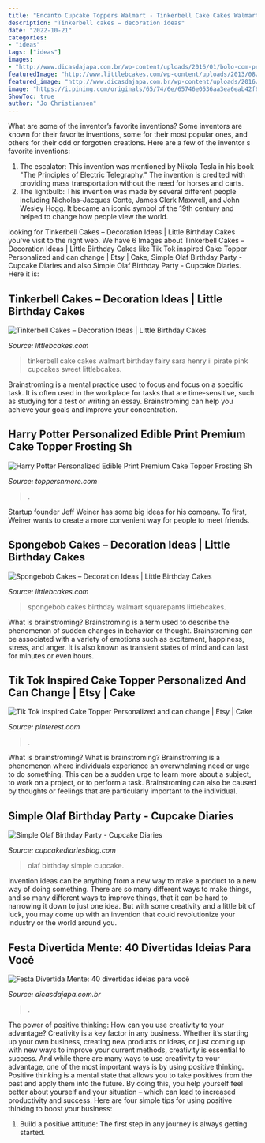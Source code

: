 ```yaml
---
title: "Encanto Cupcake Toppers Walmart - Tinkerbell Cake Cakes Walmart Birthday Fairy Sara Henry Ii Pirate Pink Cupcakes Sweet Littlebcakes"
description: "Tinkerbell cakes – decoration ideas"
date: "2022-10-21"
categories:
- "ideas"
tags: ["ideas"]
images:
- "http://www.dicasdajapa.com.br/wp-content/uploads/2016/01/bolo-com-personagens.jpg"
featuredImage: "http://www.littlebcakes.com/wp-content/uploads/2013/08/Walmart-Spongebob-Birthday-Cakes.jpg"
featured_image: "http://www.dicasdajapa.com.br/wp-content/uploads/2016/01/bolo-com-personagens.jpg"
image: "https://i.pinimg.com/originals/65/74/6e/65746e0536aa3ea6eab42f66c556def7.jpg"
ShowToc: true
author: "Jo Christiansen"
---
```



What are some of the inventor’s favorite inventions?
Some inventors are known for their favorite inventions, some for their most popular ones, and others for their odd or forgotten creations. Here are a few of the inventor s favorite inventions:
1. The escalator: This invention was mentioned by Nikola Tesla in his book "The Principles of Electric Telegraphy." The invention is credited with providing mass transportation without the need for horses and carts.
2. The lightbulb: This invention was made by several different people including Nicholas-Jacques Conte, James Clerk Maxwell, and John Wesley Hogg. It became an iconic symbol of the 19th century and helped to change how people view the world.

	

		
looking for Tinkerbell Cakes – Decoration Ideas | Little Birthday Cakes you've visit to the right web. We have 6 Images about Tinkerbell Cakes – Decoration Ideas | Little Birthday Cakes like Tik Tok inspired Cake Topper Personalized and can change | Etsy | Cake, Simple Olaf Birthday Party - Cupcake Diaries and also Simple Olaf Birthday Party - Cupcake Diaries. Here it is:
		
    
## Tinkerbell Cakes – Decoration Ideas | Little Birthday Cakes

<img loading=lazy src="http://www.littlebcakes.com/wp-content/uploads/2013/08/Walmart-Tinkerbell-Cake.jpg" onerror="this.onerror=null;this.src='https://tse1.mm.bing.net/th?id=OIP.D9Kabb9VRchFm1WZBXPY5QHaJ4&amp;pid=15.1';" alt="Tinkerbell Cakes – Decoration Ideas | Little Birthday Cakes">

_Source: littlebcakes.com_

>tinkerbell cake cakes walmart birthday fairy sara henry ii pirate pink cupcakes sweet littlebcakes. 

	

Brainstroming is a mental practice used to focus and focus on a specific task. It is often used in the workplace for tasks that are time-sensitive, such as studying for a test or writing an essay. Brainstroming can help you achieve your goals and improve your concentration.

    
## Harry Potter Personalized Edible Print Premium Cake Topper Frosting Sh

<img loading=lazy src="https://cdn.shopify.com/s/files/1/2985/9636/products/s-l1600_3_40b39111-4a91-4977-a61d-156a722cada6_1200x1200.jpg?v=1522527310" onerror="this.onerror=null;this.src='https://tse4.mm.bing.net/th?id=OIP.xWNPAUDAiZHnoTCnQ44JbwHaHa&amp;pid=15.1';" alt="Harry Potter Personalized Edible Print Premium Cake Topper Frosting Sh">

_Source: toppersnmore.com_

>. 

	

Startup founder Jeff Weiner has some big ideas for his company. To first, Weiner wants to create a more convenient way for people to meet friends.

    
## Spongebob Cakes – Decoration Ideas | Little Birthday Cakes

<img loading=lazy src="http://www.littlebcakes.com/wp-content/uploads/2013/08/Walmart-Spongebob-Birthday-Cakes.jpg" onerror="this.onerror=null;this.src='https://tse2.mm.bing.net/th?id=OIP.T5lQvW5i22yZLuM6W1msfQHaJ6&amp;pid=15.1';" alt="Spongebob Cakes – Decoration Ideas | Little Birthday Cakes">

_Source: littlebcakes.com_

>spongebob cakes birthday walmart squarepants littlebcakes. 

	

What is brainstroming?
Brainstroming is a term used to describe the phenomenon of sudden changes in behavior or thought. Brainstroming can be associated with a variety of emotions such as excitement, happiness, stress, and anger. It is also known as transient states of mind and can last for minutes or even hours.

    
## Tik Tok Inspired Cake Topper Personalized And Can Change | Etsy | Cake

<img loading=lazy src="https://i.pinimg.com/originals/65/74/6e/65746e0536aa3ea6eab42f66c556def7.jpg" onerror="this.onerror=null;this.src='https://tse1.mm.bing.net/th?id=OIP._lbTmMLzOR0y9Qp_B8EMMgHaHa&amp;pid=15.1';" alt="Tik Tok inspired Cake Topper Personalized and can change | Etsy | Cake">

_Source: pinterest.com_

>. 

	

What is brainstroming?
What is brainstroming? Brainstroming is a phenomenon where individuals experience an overwhelming need or urge to do something. This can be a sudden urge to learn more about a subject, to work on a project, or to perform a task. Brainstroming can also be caused by thoughts or feelings that are particularly important to the individual.

    
## Simple Olaf Birthday Party - Cupcake Diaries

<img loading=lazy src="https://www.cupcakediariesblog.com/wp-content/uploads/2015/02/olaf-party-4.jpg" onerror="this.onerror=null;this.src='https://tse3.mm.bing.net/th?id=OIP.CjwceZ46GQj4BZ-mS_8K2wHaLD&amp;pid=15.1';" alt="Simple Olaf Birthday Party - Cupcake Diaries">

_Source: cupcakediariesblog.com_

>olaf birthday simple cupcake. 

	

Invention ideas can be anything from a new way to make a product to a new way of doing something. There are so many different ways to make things, and so many different ways to improve things, that it can be hard to narrowing it down to just one idea. But with some creativity and a little bit of luck, you may come up with an invention that could revolutionize your industry or the world around you.

    
## Festa Divertida Mente: 40 Divertidas Ideias Para Você

<img loading=lazy src="http://www.dicasdajapa.com.br/wp-content/uploads/2016/01/bolo-com-personagens.jpg" onerror="this.onerror=null;this.src='https://tse1.mm.bing.net/th?id=OIP.Py5jffrZ2q2cmw6aJDFWVQHaKi&amp;pid=15.1';" alt="Festa Divertida Mente: 40 divertidas ideias para você">

_Source: dicasdajapa.com.br_

>. 

	

The power of positive thinking: How can you use creativity to your advantage?
Creativity is a key factor in any business. Whether it’s starting up your own business, creating new products or ideas, or just coming up with new ways to improve your current methods, creativity is essential to success. And while there are many ways to use creativity to your advantage, one of the most important ways is by using positive thinking.
Positive thinking is a mental state that allows you to take positives from the past and apply them into the future. By doing this, you help yourself feel better about yourself and your situation – which can lead to increased productivity and success. Here are four simple tips for using positive thinking to boost your business: 

1) Build a positive attitude: The first step in any journey is always getting started.

